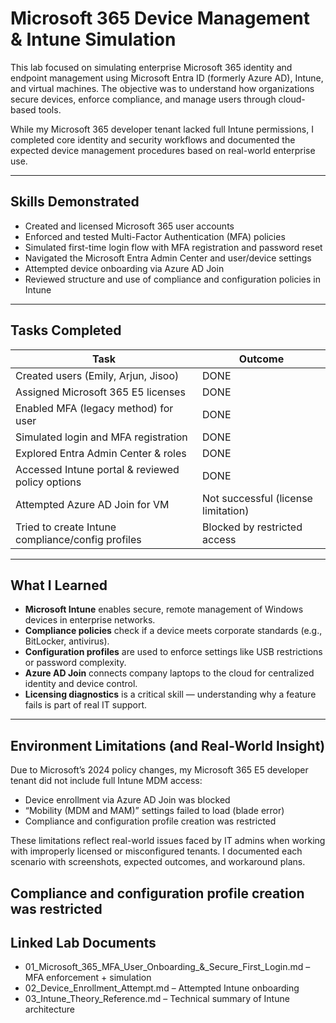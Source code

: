 # Microsoft 365 Device Management & Intune Simulation

This lab focused on simulating enterprise Microsoft 365 identity and endpoint management using Microsoft Entra ID (formerly Azure AD), Intune, and virtual machines. The objective was to understand how organizations secure devices, enforce compliance, and manage users through cloud-based tools.

While my Microsoft 365 developer tenant lacked full Intune permissions, I completed core identity and security workflows and documented the expected device management procedures based on real-world enterprise use.

---

##  Skills Demonstrated

- Created and licensed Microsoft 365 user accounts
- Enforced and tested Multi-Factor Authentication (MFA) policies
- Simulated first-time login flow with MFA registration and password reset
- Navigated the Microsoft Entra Admin Center and user/device settings
- Attempted device onboarding via Azure AD Join
- Reviewed structure and use of compliance and configuration policies in Intune

---

##  Tasks Completed

| Task | Outcome |
|------|---------|
| Created users (Emily, Arjun, Jisoo) | DONE |
| Assigned Microsoft 365 E5 licenses | DONE |
| Enabled MFA (legacy method) for user | DONE |
| Simulated login and MFA registration | DONE |
| Explored Entra Admin Center & roles | DONE |
| Accessed Intune portal & reviewed policy options | DONE |
| Attempted Azure AD Join for VM |  Not successful (license limitation) |
| Tried to create Intune compliance/config profiles |  Blocked by restricted access |

---

##  What I Learned

- **Microsoft Intune** enables secure, remote management of Windows devices in enterprise networks.
- **Compliance policies** check if a device meets corporate standards (e.g., BitLocker, antivirus).
- **Configuration profiles** are used to enforce settings like USB restrictions or password complexity.
- **Azure AD Join** connects company laptops to the cloud for centralized identity and device control.
- **Licensing diagnostics** is a critical skill — understanding why a feature fails is part of real IT support.

---

## Environment Limitations (and Real-World Insight)
Due to Microsoft’s 2024 policy changes, my Microsoft 365 E5 developer tenant did not include full Intune MDM access:

- Device enrollment via Azure AD Join was blocked  
- “Mobility (MDM and MAM)” settings failed to load (blade error)  
- Compliance and configuration profile creation was restricted  

These limitations reflect real-world issues faced by IT admins when working with improperly licensed or misconfigured tenants. I documented each scenario with screenshots, expected outcomes, and workaround plans.

Compliance and configuration profile creation was restricted 
---
##  Linked Lab Documents
- 01_Microsoft_365_MFA_User_Onboarding_&_Secure_First_Login.md – MFA enforcement + simulation
- 02_Device_Enrollment_Attempt.md – Attempted Intune onboarding
- 03_Intune_Theory_Reference.md – Technical summary of Intune architecture
